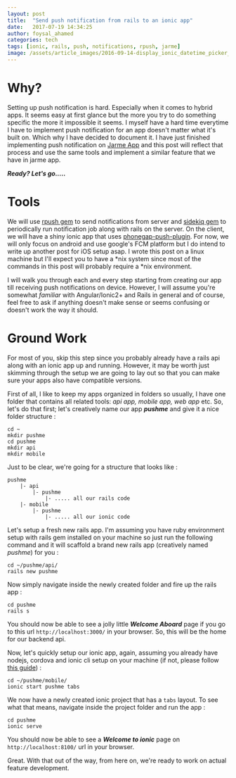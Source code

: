 ```yaml
---
layout: post
title:  "Send push notification from rails to an ionic app"
date:   2017-07-19 14:34:25
author: foysal_ahamed
categories: tech
tags: [ionic, rails, push, notifications, rpush, jarme]
image: /assets/article_images/2016-09-14-display_ionic_datetime_picker_programmatically/cover.png
---
```


Why?
====
Setting up push notification is hard. Especially when it comes to hybrid apps. It seems easy at first glance but the more you try to do something specific the more it impossible it seems. I myself have a hard time everytime I have to implement push notification for an app doesn't matter what it's built on. Which why I have decided to document it. I have just finished implementing push notification on [Jarme App](https://jarmemori.es) and this post will reflect that process and use the same tools and implement a similar feature that we have in jarme app.

***Ready? Let's go.....***

Tools
=====
We will use [rpush gem](https://github.com/rpush/rpush) to send notifications from server and [sidekiq gem](https://github.com/mperham/sidekiq) to periodically run notification job along with rails on the server. On the client, we will have a shiny ionic app that uses [phonegap-push-plugin](https://github.com/phonegap/phonegap-plugin-push). For now, we will only focus on android and use google's FCM platform but I do intend to write up another post for iOS setup asap. I wrote this post on a linux machine but I'll expect you to have a \*nix system since most of the commands in this post will probably require a \*nix environment.

I will walk you through each and every step starting from creating our app till receiving push notifications on device. However, I will assume you're somewhat *familiar* with Angular/Ionic2+ and Rails in general and of course, feel free to ask if anything doesn't make sense or seems confusing or doesn't work the way it should.

Ground Work
===========
For most of you, skip this step since you probably already have a rails api along with an ionic app up and running. However, it may be worth just skimming through the setup we are going to lay out so that you can make sure your apps also have compatible versions.

First of all, I like to keep my apps organized in folders so usually, I have one folder that contains all related tools: *api app, mobile app, web app* etc. So, let's do that first; let's creatively name our app ***pushme*** and give it a nice folder structure :
```
cd ~
mkdir pushme
cd pushme
mkdir api
mkdir mobile
```
Just to be clear, we're going for a structure that looks like :
```
pushme
    |- api
        |- pushme
            |- ..... all our rails code
    |- mobile
        |- pushme
            |- ..... all our ionic code
```    

Let's setup a fresh new rails app. I'm assuming you have ruby environment setup with rails gem installed on your machine so just run the following command and it will scaffold a brand new rails app (creatively named *pushme*) for you :
```
cd ~/pushme/api/
rails new pushme
```
Now simply navigate inside the newly created folder and fire up the rails app :
```
cd pushme
rails s
```
You should now be able to see a jolly little ***Welcome Aboard*** page if you go to this url `http://localhost:3000/` in your browser. So, this will be the home for our backend api.

Now, let's quickly setup our ionic app, again, assuming you already have nodejs, cordova and ionic cli setup on your machine (if not, please follow [this guide](https://ionicframework.com/docs/intro/installation/)) :
```
cd ~/pushme/mobile/
ionic start pushme tabs
```
We now have a newly created ionic project that has a `tabs` layout. To see what that means, navigate inside the project folder and run the app :
```
cd pushme
ionic serve
```
You should now be able to see a ***Welcome to ionic*** page on `http://localhost:8100/` url in your browser.

Great. With that out of the way, from here on, we're ready to work on actual feature development.
